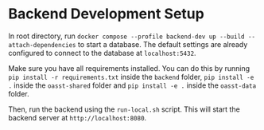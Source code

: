 # Backend Development Setup

In root directory, run
`docker compose --profile backend-dev up --build --attach-dependencies` to start
a database. The default settings are already configured to connect to the
database at `localhost:5432`.

Make sure you have all requirements installed. You can do this by running
`pip install -r requirements.txt` inside the `backend` folder,
`pip install -e .` inside the `oasst-shared` folder and `pip install -e .`
inside the `oasst-data` folder.

Then, run the backend using the `run-local.sh` script. This will start the
backend server at `http://localhost:8080`.
